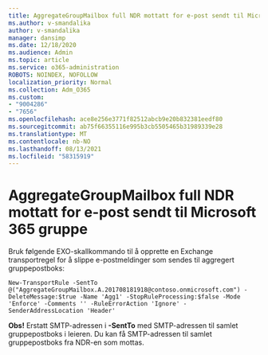 ```yaml
---
title: AggregateGroupMailbox full NDR mottatt for e-post sendt til Microsoft 365 gruppe
ms.author: v-smandalika
author: v-smandalika
manager: dansimp
ms.date: 12/18/2020
ms.audience: Admin
ms.topic: article
ms.service: o365-administration
ROBOTS: NOINDEX, NOFOLLOW
localization_priority: Normal
ms.collection: Adm_O365
ms.custom:
- "9004286"
- "7656"
ms.openlocfilehash: ace8e256e3771f82512abcb9e20b832381eedf80
ms.sourcegitcommit: ab75f66355116e995b3cb5505465b31989339e28
ms.translationtype: MT
ms.contentlocale: nb-NO
ms.lasthandoff: 08/13/2021
ms.locfileid: "58315919"
---
```

# <a name="aggregategroupmailbox-full-ndr-received-for-email-sent-to-microsoft-365-group"></a>AggregateGroupMailbox full NDR mottatt for e-post sendt til Microsoft 365 gruppe

Bruk følgende EXO-skallkommando til å opprette en Exchange transportregel for å slippe e-postmeldinger som sendes til aggregert gruppepostboks:

`New-TransportRule -SentTo @("AggregateGroupMailbox.A.201708181918@contoso.onmicrosoft.com") -DeleteMessage:$true -Name 'Agg1' -StopRuleProcessing:$false -Mode 'Enforce' -Comments '' -RuleErrorAction 'Ignore' -SenderAddressLocation 'Header'`

**Obs!** Erstatt SMTP-adressen i **-SentTo** med SMTP-adressen til samlet gruppepostboks i leieren. Du kan få SMTP-adressen til samlet gruppepostboks fra NDR-en som mottas.



